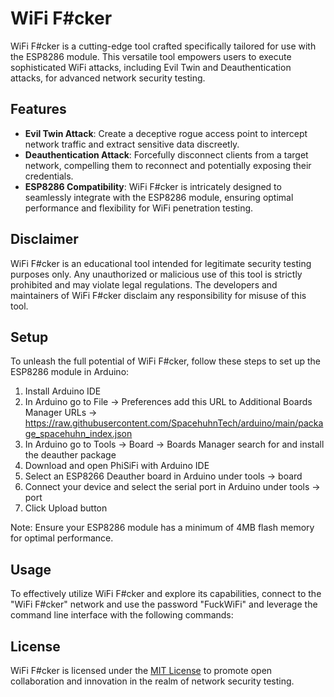 # WiFi F#cker

WiFi F#cker is a cutting-edge tool crafted specifically tailored for use with the ESP8286 module. This versatile tool empowers users to execute sophisticated WiFi attacks, including Evil Twin and Deauthentication attacks, for advanced network security testing.

## Features

- **Evil Twin Attack**: Create a deceptive rogue access point to intercept network traffic and extract sensitive data discreetly.
- **Deauthentication Attack**: Forcefully disconnect clients from a target network, compelling them to reconnect and potentially exposing their credentials.
- **ESP8286 Compatibility**: WiFi F#cker is intricately designed to seamlessly integrate with the ESP8286 module, ensuring optimal performance and flexibility for WiFi penetration testing.

## Disclaimer

WiFi F#cker is an educational tool intended for legitimate security testing purposes only. Any unauthorized or malicious use of this tool is strictly prohibited and may violate legal regulations. The developers and maintainers of WiFi F#cker disclaim any responsibility for misuse of this tool.

## Setup

To unleash the full potential of WiFi F#cker, follow these steps to set up the ESP8286 module in Arduino:
1. Install Arduino IDE
2. In Arduino go to File -> Preferences add this URL to Additional Boards Manager URLs -> https://raw.githubusercontent.com/SpacehuhnTech/arduino/main/package_spacehuhn_index.json
3. In Arduino go to Tools -> Board -> Boards Manager search for and install the deauther package
4. Download and open PhiSiFi with Arduino IDE
5. Select an ESP8266 Deauther board in Arduino under tools -> board
6. Connect your device and select the serial port in Arduino under tools -> port
7. Click Upload button

Note: Ensure your ESP8286 module has a minimum of 4MB flash memory for optimal performance.

## Usage

To effectively utilize WiFi F#cker and explore its capabilities, connect to the "WiFi F#cker" network and use the password "FuckWiFi" and leverage the command line interface with the following commands:

## License

WiFi F#cker is licensed under the [MIT License](LICENSE) to promote open collaboration and innovation in the realm of network security testing.
